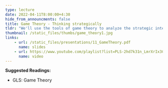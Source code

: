 ```yaml
---
type: lecture
date: 2022-04-11T8:00:00+4:30
hide_from_announcments: false
title: Game Theory - Thinking strategically
tldr: "We'll use the tools of game theory to analyze the strategic interactions among economic agents and predict market outcomes. We'll focus on games where players make decisions at the same time (simultaneous move games). "
thumbnail: /static_files/thumbs/game_theory1.jpg
links: 
    - url: /static_files/presentations/11_GameTheory.pdf
      name: slides
    - url: https://www.youtube.com/playlist?list=PLS-2hd7k31n_LmrXrIx3Ca-8H4NJc07be
      name: video
---
```

**Suggested Readings:**
- GLS: Game Theory

